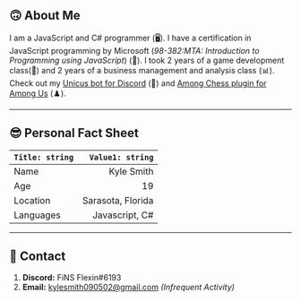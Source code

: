 ## 🙃 About Me
I am a JavaScript and C# programmer (🖥️). I have a certification in JavaScript programming by Microsoft (*98-382:MTA: Introduction to Programming using JavaScript*) (📝). I took 2 years of a game development class(👾) and 2 years of a business management and analysis class (📊). Check out my [Unicus bot for Discord](https://github.com/KyleSmith0905/UnicusBot) (🤖) and [Among Chess plugin for Among Us](https://github.com/KyleSmith0905/Among-Chess) (♟️).

---
## 😎 Personal Fact Sheet
| `Title: string`| `Value1: string`|
|:---------------|---:|
| Name | Kyle Smith |
| Age | 19 |
| Location | Sarasota, Florida |
| Languages | Javascript, C# |

---
## 🤔 Contact
1. **Discord:** FiNS Flexin#6193
2. **Email:** kylesmith090502@gmail.com *(Infrequent Activity)*
